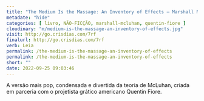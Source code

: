 ```yaml
---
title: "The Medium Is the Massage: An Inventory of Effects — Marshall McLuhan, Quentin Fiore"
metadate: "hide"
categories: [ livro, NÃO-FICÇÃO, marshall-mcluhan, quentin-fiore ]
cloudinary: "m/medium-is-the-massage-an-inventory-of-effects.jpg"
visit: http://go.crisdias.com/7rf
finalurl: http://go.crisdias.com/7rf
verb: Leia
permalink: /the-medium-is-the-massage-an-inventory-of-effects
permalink: /the-medium-is-the-massage-an-inventory-of-effects
short: ""
date: 2022-09-25 09:03:46
---
```

A versão mais pop, condensada e divertida da teoria de McLuhan, criada em parceria com o projetista grático americano Quentin Fiore.
